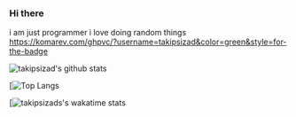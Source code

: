 ### Hi there 
i am just programmer
i love doing random things
https://komarev.com/ghpvc/?username=takipsizad&color=green&style=for-the-badge

![takipsizad's github stats](https://github-readme-stats.vercel.app/api?username=takipsizad&show_icons=true&theme=radical) 



[![Top Langs](https://github-readme-stats.vercel.app/api/top-langs/?username=takipsizad)



[![takipsizads's wakatime stats](https://github-readme-stats.vercel.app/api/wakatime?username=takipsizad)
<a href="https://skyline.github.com/taKipsizad/2021" title="2021 GitHub Skyline">
